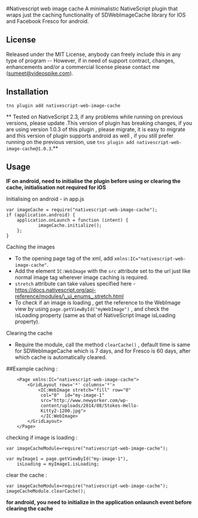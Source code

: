 

#Nativescript web image cache
A minimalistic NativeScript plugin that wraps just the caching functionality of  SDWebImageCache library for IOS and Facebook Fresco for android.

## License
Released under the MIT License, anybody can freely include this in any type of program -- However, if in need of support contract, changes, enhancements and/or a commercial license please contact me (sumeet@videospike.com).

## Installation 

    tns plugin add nativescript-web-image-cache

** Tested on NativeScript 2.3, if any problems while running on previous versions, please update .This version of plugin has breaking changes, if you are using version 1.0.3 of this plugin , please migrate, it is easy to migrate and this version of plugin supports android as well , if you still prefer running on the previous version, use `tns plugin add nativescript-web-image-cache@1.0.3`.**

## Usage

**IF on android, need to initialise the plugin before using or clearing the cache, initialisation not required for iOS**

Initialising on android - in app.js

    var imageCache = require("nativescript-web-image-cache");
    if (application.android) {
        application.onLaunch = function (intent) {
    	        imageCache.initialize();
        };
    }

 Caching the images
	
 - To the opening page tag of the xml, add
   `xmlns:IC="nativescript-web-image-cache"`.
 - Add the element `IC:WebImage`  with the `src` attribute set to the url just like normal image tag wherever image caching is required.   
 - `stretch` attribute can take values specified here
   -https://docs.nativescript.org/api-reference/modules/\_ui_enums_.stretch.html
 - To check if an image is loading , get the reference to the WebImage view by using `page.getViewById("myWebImage")` , and check the isLoading property (same as that of NativeScript Image isLoading property).

Clearing the cache

- Require the module, call the method `clearCache()`  , default time is same for SDWebImageCache which is 7 days, and for Fresco is 60 days,  after which cache is automatically cleared.

##Example
caching : 
```
    <Page xmlns:IC="nativescript-web-image-cache">
        <GridLayout rows='*' columns='*'> 
	        <IC:WebImage stretch="fill" row="0"
	         col="0"  id="my-image-1"
	         src="http://www.newyorker.com/wp-
	         content/uploads/2014/08/Stokes-Hello-
	         Kitty2-1200.jpg">
	         </IC:WebImage>  
        </GridLayout>
    </Page>
```
checking if image is loading :
```
var imageCacheModule=require("nativescript-web-image-cache");

var myImage1 = page.getViewById("my-image-1"),
	isLoading = myImage1.isLoading; 

```
clear the cache :
```
var imageCacheModule=require("nativescript-web-image-cache");
imageCacheModule.clearCache();
```
**for android, you need to initialize in the application onlaunch event before clearing the cache**

 


